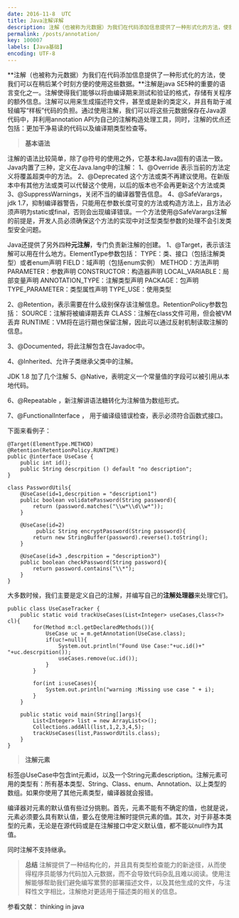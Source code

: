 ```yaml
---
date: 2016-11-8  UTC
title: Java注解详解
description: 注解（也被称为元数据）为我们在代码添加信息提供了一种形式化的方法，使我们可以在稍后某个时刻方便的使用这些数据。注解是java SE5种的重要的语言变化之一。注解使得我们能够以将由编译期来测试和验证的格式，存储有关程序的额外信息。注解可以用来生成描述符文件，甚至或是新的类定义，并且有助于减轻编写“样板”代码的负担。通过使用注解，我们可以将这些元数据保存在Java源代码中，并利用annotation API为自己的注解构造处理工具，同时，注解的优点还包括：更加干净易读的代码以及编译期类型检查等。
permalink: /posts/annotation/
key: 100007
labels: [Java基础]
encoding: UTF-8
---
```



**注解（也被称为元数据）为我们在代码添加信息提供了一种形式化的方法，使我们可以在稍后某个时刻方便的使用这些数据。**注解是java SE5种的重要的语言变化之一。注解使得我们能够以将由编译期来测试和验证的格式，存储有关程序的额外信息。注解可以用来生成描述符文件，甚至或是新的类定义，并且有助于减轻编写“样板”代码的负担。通过使用注解，我们可以将这些元数据保存在Java源代码中，并利用annotation API为自己的注解构造处理工具，同时，注解的优点还包括：更加干净易读的代码以及编译期类型检查等。

> **基本语法**

注解的语法比较简单，除了@符号的使用之外，它基本和Java固有的语法一致。Java内置了三种，定义在Java.lang中的注解：
1、@Override 表示当前的方法定义将覆盖超类中的方法。
2、@Deprecated 这个方法或类不再建议使用。在新版本中有其他方法或类可以代替这个使用，以后的版本也不会再更新这个方法或类
3、@SuppressWarnings，关闭不当的编译器警告信息。
4、@SafeVarargs，jdk 1.7，抑制编译器警告，只能用在参数长度可变的方法或构造方法上，且方法必须声明为static或final，否则会出现编译错误。一个方法使用@SafeVarargs注解的前提是，开发人员必须确保这个方法的实现中对泛型类型参数的处理不会引发类型安全问题。

Java还提供了另外四种**元注解**，专门负责新注解的创建。
1、@Target，表示该注解可以用在什么地方。ElementType参数包括：
TYPE：类、接口（包括注解类型）或者enum声明
FIELD：域声明（包括enum实例）
METHOD：方法声明
PARAMETER：参数声明
CONSTRUCTOR：构造器声明
LOCAL_VARIABLE：局部变量声明
ANNOTATION_TYPE：注解类型声明
PACKAGE：包声明
TYPE_PARAMETER：类型属性声明
TYPE_USE：使用类型

2、@Retention，表示需要在什么级别保存该注解信息。RetentionPolicy参数包括：
SOURCE：注解将被编译期丢弃
CLASS：注解在class文件可用，但会被VM丢弃
RUNTIME：VM将在运行期也保留注解，因此可以通过反射机制读取注解的信息。

3、@Documented，将此注解包含在Javadoc中。

4、@Inherited、允许子类继承父类中的注解。

JDK 1.8 加了几个注解
5、@Native，表明定义一个常量值的字段可以被引用从本地代码。

6、@Repeatable ，新注解讲语法糖转化为注解值为数组形式。

7、@FunctionalInterface ， 用于编译级错误检查，表示必须符合函数式接口。

下面来看例子：

```
@Target(ElementType.METHOD)
@Retention(RetentionPolicy.RUNTIME)
public @interface UseCase {
    public int id();
    public String descrpition () default "no description";
}

class PasswordUtils{
    @UseCase(id=1,descrpition = "description1")
    public boolean volidatePassword(String password){
        return (password.matches("\\w*\\d\\w*"));
    }

    @UseCase(id=2)
         public String encryptPassword(String password){
        return new StringBuffer(password).reverse().toString();
    }

    @UseCase(id=3 ,descrpition = "description3")
    public boolean checkPassword(String password){
        return password.contains("\\*");
    }
}
```

大多数时候，我们主要是定义自己的注解，并编写自己的**注解处理器**来处理它们。

```
public class UseCaseTracker {
    public static void trackUseCases(List<Integer> useCases,Class<?> cl){
        for(Method m:cl.getDeclaredMethods()){
            UseCase uc = m.getAnnotation(UseCase.class);
            if(uc!=null){
                System.out.println("Found Use Case:"+uc.id()+" "+uc.descrpition());
                useCases.remove(uc.id());
            }
        }

        for(int i:useCases){
            System.out.println("warning :Missing use case " + i);
        }
    }

    public static void main(String[]args){
        List<Integer> list = new ArrayList<>();
        Collections.addAll(list,1,2,3,4,5);
        trackUseCases(list,PasswordUtils.class);
    }
}

```

> **注解元素**

标签@UseCase中包含int元素id，以及一个String元素description。注解元素可用的类型有：所有基本类型、String、Class、enum、Annotation、以上类型的数组。如果你使用了其他元素类型，编译器就会报错。

编译器对元素的默认值有些过分挑剔。首先，元素不能有不确定的值，也就是说，元素必须要么具有默认值，要么在使用注解时提供元素的值。其次，对于非基本类型的元素，无论是在源代码或是在注解接口中定义默认值，都不能以null作为其值。

同时注解不支持继承。

> **总结**
注解提供了一种结构化的，并且具有类型检查能力的新途径，从而使得程序员能够为代码加入元数据，而不会导致代码杂乱且难以阅读。使用注解能够帮助我们避免编写累赘的部署描述文件，以及其他生成的文件，与注释性文字相比，注解绝对更适用于描述类的相关的信息。

参看文献： thinking in java